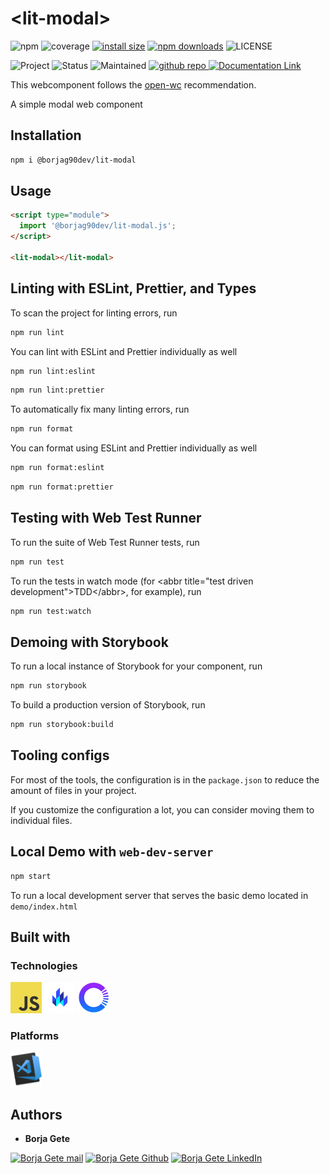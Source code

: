 # \<lit-modal>

![npm](https://img.shields.io/badge/npm-v0.1.3-blue.svg)
![coverage](https://img.shields.io/badge/coverage-95%-green.svg)
[![install size](https://packagephobia.now.sh/badge?p=@borjag90dev/lit-modal)](https://packagephobia.now.sh/result?p=@borjag90dev/lit-modal)
[![npm downloads](https://img.shields.io/npm/dm/@borjag90dev/lit-modal.svg?style=flat-square)](http://npm-stat.com/charts.html?package=@borjag90dev/lit-modal)
![LICENSE](https://img.shields.io/badge/license-MIT-blue.svg)
 

![Project](https://img.shields.io/badge/Project-Work-red.svg)
![Status](https://img.shields.io/badge/Status-Finished-blue.svg)
![Maintained](https://img.shields.io/badge/Maintained-Yes-brightgreen.svg)
<a href="https://github.com/BorjaG90/lit-modal" alt="Github Repository Link">
<img alt="github repo" src="https://img.shields.io/badge/github-black?logo=github"/>
</a>
<a href="https://lit.dev/docs/" alt="Documentation Link">
  <img alt="Documentation Link" src="https://img.shields.io/badge/Lit-272f93?logo=lit"/>
</a>


This webcomponent follows the [open-wc](https://github.com/open-wc/open-wc) recommendation.

A simple modal web component

## Installation
```bash
npm i @borjag90dev/lit-modal
```

## Usage
```html
<script type="module">
  import '@borjag90dev/lit-modal.js';
</script>

<lit-modal></lit-modal>
```

## Linting with ESLint, Prettier, and Types
To scan the project for linting errors, run
```bash
npm run lint
```

You can lint with ESLint and Prettier individually as well
```bash
npm run lint:eslint
```
```bash
npm run lint:prettier
```

To automatically fix many linting errors, run
```bash
npm run format
```

You can format using ESLint and Prettier individually as well
```bash
npm run format:eslint
```
```bash
npm run format:prettier
```

## Testing with Web Test Runner
To run the suite of Web Test Runner tests, run
```bash
npm run test
```

To run the tests in watch mode (for &lt;abbr title=&#34;test driven development&#34;&gt;TDD&lt;/abbr&gt;, for example), run

```bash
npm run test:watch
```

## Demoing with Storybook
To run a local instance of Storybook for your component, run
```bash
npm run storybook
```

To build a production version of Storybook, run
```bash
npm run storybook:build
```


## Tooling configs

For most of the tools, the configuration is in the `package.json` to reduce the amount of files in your project.

If you customize the configuration a lot, you can consider moving them to individual files.

## Local Demo with `web-dev-server`
```bash
npm start
```
To run a local development server that serves the basic demo located in `demo/index.html`

## Built with

### Technologies
<a href="https://www.javascript.com/"><img src="https://raw.githubusercontent.com/BorjaG90/media/master/img/logos/javascript.jpeg" width=50 alt="JavaScript"></a>
<a href="https://lit.dev/docs/"><img src="https://raw.githubusercontent.com/BorjaG90/media/master/img/logos/litElement.png" width=50 alt="Litelement"></a>
<a href="https://open-wc.org/docs/"><img src="https://raw.githubusercontent.com/BorjaG90/media/master/img/logos/open-wc.png" width=50 alt="Open-WC"></a>

### Platforms
<a href="https://code.visualstudio.com/"><img src="https://raw.githubusercontent.com/BorjaG90/media/master/img/logos/vscode.png" width=50 alt="VSCode"></a>

## Authors

- **Borja Gete**

<a href="mailto:borjag90dev@gmail.com" alt="Borja Gete mail"><img src="https://img.shields.io/badge/borjag90dev@gmail.com-DDDDDD?style=for-the-badge&logo=gmail" title="Go To mail" alt="Borja Gete mail"/></a>
<a href="https://github.com/BorjaG90" alt="Borja Gete Github"><img src="https://img.shields.io/badge/BorjaG90-black?style=for-the-badge&logo=github" title="Go To Github Profile" alt="Borja Gete Github"/></a>
<a href="https://linkedin.com/in/borjag90" alt="Borja Gete LinkedIn"><img src="https://img.shields.io/badge/BorjaG90-blue?style=for-the-badge&logo=linkedin" title="Go To LinkedIn Profile" alt="Borja Gete LinkedIn"/></a>
